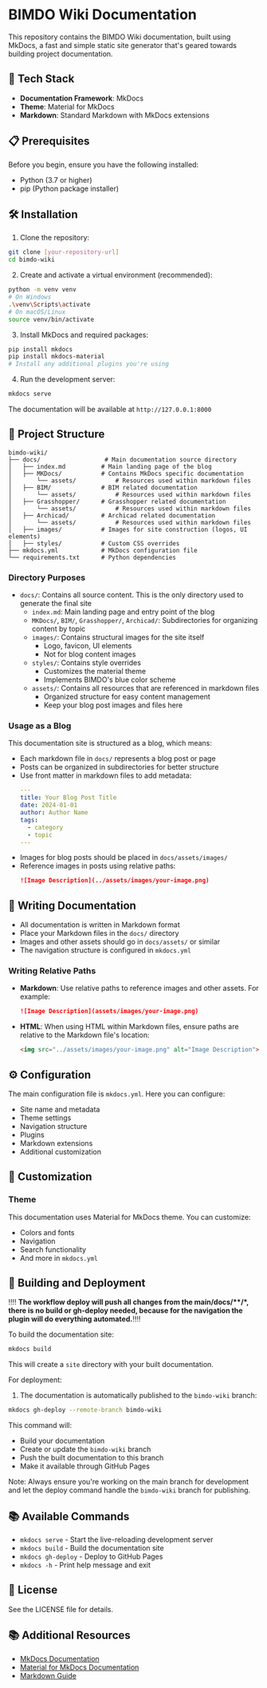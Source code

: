 # BIMDO Wiki Documentation

This repository contains the BIMDO Wiki documentation, built using MkDocs, a fast and simple static site generator that's geared towards building project documentation.

## 🚀 Tech Stack

- **Documentation Framework**: MkDocs
- **Theme**: Material for MkDocs
- **Markdown**: Standard Markdown with MkDocs extensions

## 📋 Prerequisites

Before you begin, ensure you have the following installed:
- Python (3.7 or higher)
- pip (Python package installer)

## 🛠️ Installation

1. Clone the repository:
```bash
git clone [your-repository-url]
cd bimdo-wiki
```

2. Create and activate a virtual environment (recommended):
```bash
python -m venv venv
# On Windows
.\venv\Scripts\activate
# On macOS/Linux
source venv/bin/activate
```

3. Install MkDocs and required packages:
```bash
pip install mkdocs
pip install mkdocs-material
# Install any additional plugins you're using
```

4. Run the development server:
```bash
mkdocs serve
```

The documentation will be available at `http://127.0.0.1:8000`

## 📁 Project Structure

```
bimdo-wiki/
├── docs/                  # Main documentation source directory
│   ├── index.md          # Main landing page of the blog
│   ├── MKDocs/           # Contains MkDocs specific documentation
│       └── assets/           # Resources used within markdown files
│   ├── BIM/              # BIM related documentation
│       └── assets/           # Resources used within markdown files
│   ├── Grasshopper/      # Grasshopper related documentation
│       └── assets/           # Resources used within markdown files
│   ├── Archicad/         # Archicad related documentation
│       └── assets/           # Resources used within markdown files
│   ├── images/           # Images for site construction (logos, UI elements)
│   ├── styles/           # Custom CSS overrides
├── mkdocs.yml            # MkDocs configuration file
└── requirements.txt      # Python dependencies
```

### Directory Purposes

- `docs/`: Contains all source content. This is the only directory used to generate the final site
  - `index.md`: Main landing page and entry point of the blog
  - `MKDocs/`, `BIM/`, `Grasshopper/`, `Archicad/`: Subdirectories for organizing content by topic
  - `images/`: Contains structural images for the site itself
    - Logo, favicon, UI elements
    - Not for blog content images
  - `styles/`: Contains style overrides
    - Customizes the material theme
    - Implements BIMDO's blue color scheme
  - `assets/`: Contains all resources that are referenced in markdown files
    - Organized structure for easy content management
    - Keep your blog post images and files here

### Usage as a Blog

This documentation site is structured as a blog, which means:
- Each markdown file in `docs/` represents a blog post or page
- Posts can be organized in subdirectories for better structure
- Use front matter in markdown files to add metadata:
  ```yaml
  ---
  title: Your Blog Post Title
  date: 2024-01-01
  author: Author Name
  tags:
    - category
    - topic
  ---
  ```
- Images for blog posts should be placed in `docs/assets/images/`
- Reference images in posts using relative paths:
  ```markdown
  ![Image Description](../assets/images/your-image.png)
  ```

## 📝 Writing Documentation

- All documentation is written in Markdown format
- Place your Markdown files in the `docs/` directory
- Images and other assets should go in `docs/assets/` or similar
- The navigation structure is configured in `mkdocs.yml`

### Writing Relative Paths

- **Markdown**: Use relative paths to reference images and other assets. For example:
  ```markdown
  ![Image Description](assets/images/your-image.png)
  ```
- **HTML**: When using HTML within Markdown files, ensure paths are relative to the Markdown file's location:
  ```html
  <img src="../assets/images/your-image.png" alt="Image Description">
  ```

## ⚙️ Configuration

The main configuration file is `mkdocs.yml`. Here you can configure:
- Site name and metadata
- Theme settings
- Navigation structure
- Plugins
- Markdown extensions
- Additional customization

## 🎨 Customization

### Theme

This documentation uses Material for MkDocs theme. You can customize:
- Colors and fonts
- Navigation
- Search functionality
- And more in `mkdocs.yml`

## 🚀 Building and Deployment

‼️‼️ __The workflow deploy will push all changes from the main/docs/**/*, there is no build or gh-deploy needed, because for the navigation the plugin will do everything automated.__‼️‼️

To build the documentation site:
```bash
mkdocs build
```

This will create a `site` directory with your built documentation.

For deployment:
1. The documentation is automatically published to the `bimdo-wiki` branch:
```bash
mkdocs gh-deploy --remote-branch bimdo-wiki
```

This command will:
- Build your documentation
- Create or update the `bimdo-wiki` branch
- Push the built documentation to this branch
- Make it available through GitHub Pages

Note: Always ensure you're working on the main branch for development and let the deploy command handle the `bimdo-wiki` branch for publishing.

## 📚 Available Commands

- `mkdocs serve` - Start the live-reloading development server
- `mkdocs build` - Build the documentation site
- `mkdocs gh-deploy` - Deploy to GitHub Pages
- `mkdocs -h` - Print help message and exit

## 📄 License

See the LICENSE file for details.

## 📚 Additional Resources

- [MkDocs Documentation](https://www.mkdocs.org/)
- [Material for MkDocs Documentation](https://squidfunk.github.io/mkdocs-material/)
- [Markdown Guide](https://www.markdownguide.org/)
